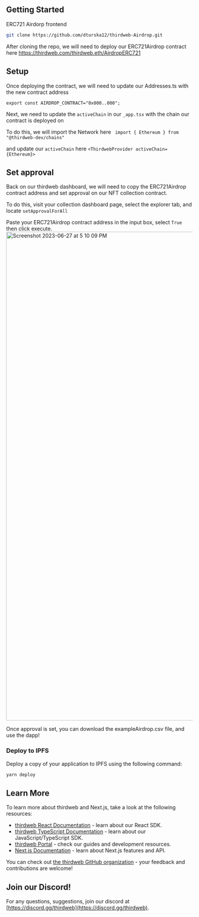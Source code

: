 ## Getting Started

ERC721 Airdorp frontend

```bash
git clone https://github.com/dturska12/thirdweb-Airdrop.git
```

After cloning the repo, we will need to deploy our ERC721Airdrop contract here https://thirdweb.com/thirdweb.eth/AirdropERC721

## Setup

Once deploying the contract, we will need to update our Addresses.ts with the new contract address

```export const AIRDROP_CONTRACT="0x000..000";```

Next, we need to update the `activeChain` in our `_app.tsx` with the chain our contract is deployed on

To do this, we will import the Network here ```
import { Ethereum } from "@thirdweb-dev/chains"```

and update our `activeChain` here ```<ThirdwebProvider activeChain={Ethereum}>```

## Set approval

Back on our thirdweb dashboard, we will need to copy the ERC721Airdrop contract address and set approval on our NFT collection contract. 

To do this, visit your collection dashboard page, select the explorer tab, and locate `setApprovalForAll`

Paste your ERC721Airdrop contract address in the input box, select `True` then click execute. 
<img width="1315" alt="Screenshot 2023-06-27 at 5 10 09 PM" src="https://github.com/dturska12/thirdweb-Airdrop/assets/86588710/a6196bef-a145-4acb-8e1c-1ae5c204cfc6">

Once approval is set, you can download the exampleAirdrop.csv file, and use the dapp!
### Deploy to IPFS

Deploy a copy of your application to IPFS using the following command:

```bash
yarn deploy
```

## Learn More

To learn more about thirdweb and Next.js, take a look at the following resources:

- [thirdweb React Documentation](https://docs.thirdweb.com/react) - learn about our React SDK.
- [thirdweb TypeScript Documentation](https://docs.thirdweb.com/typescript) - learn about our JavaScript/TypeScript SDK.
- [thirdweb Portal](https://docs.thirdweb.com) - check our guides and development resources.
- [Next.js Documentation](https://nextjs.org/docs) - learn about Next.js features and API.

You can check out [the thirdweb GitHub organization](https://github.com/thirdweb-dev) - your feedback and contributions are welcome!

## Join our Discord!

For any questions, suggestions, join our discord at [https://discord.gg/thirdweb](https://discord.gg/thirdweb).
